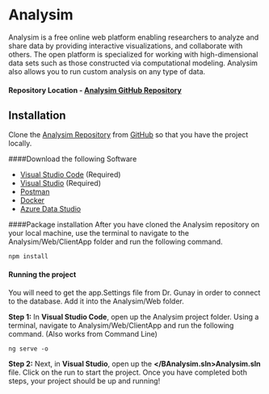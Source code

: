 # Analysim

Analysim is a free online web platform enabling researchers to analyze and share data by providing interactive visualizations, and collaborate with others.  The open platform is specialized for working with high-dimensional data sets such as those constructed via computational modeling.  Analysim also allows you to run custom analysis on any type of data.

#### Repository Location - [Analysim GitHub Repository](https://github.com/soft-eng-practicum/AnalySim) 

## Installation
Clone the [Analysim Repository](https://github.com/soft-eng-practicum/AnalySim) from [GitHub](http://www.github.com) so that you have the project locally.

####Download the following Software
- [Visual Studio Code](https://code.visualstudio.com/download) (Required)
- [Visual Studio](https://visualstudio.microsoft.com/downloads/) (Required)
- [Postman](https://www.postman.com/downloads/)
- [Docker](https://www.docker.com/products/docker-desktop)
- [Azure Data Studio](https://docs.microsoft.com/en-us/sql/azure-data-studio/download-azure-data-studio?view=sql-server-ver15)

####Package installation
After you have cloned the Analysim repository on your local machine, use the terminal to navigate to the Analysim/Web/ClientApp folder and run the following command.
```
npm install
```

#### Running the project
You will need to get the app.Settings file from Dr. Gunay in order to connect to the database.  Add it into the Analysim/Web folder.

<b>Step 1:</b> 
In <b>Visual Studio Code</b>, open up the Analysim project folder.  Using a terminal, navigate to Analysim/Web/ClientApp and run the following command. (Also works from Command Line)
```
ng serve -o
```

<b>Step 2:</b>
Next, in <B>Visual Studio</B>, open up the <B></BAnalysim.sln>Analysim.sln</B> file.  Click on the run to start the project.  Once you have completed both steps, your project should be up and running!
